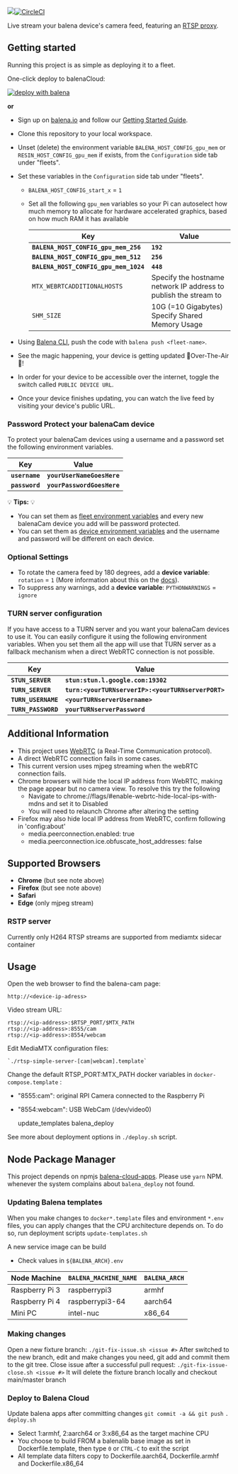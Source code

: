 ![](https://github.com/b23protm/asecuritywebcam/blob/development/balena-cam/app/client/balena-cam-readme.png?raw=true)[![CircleCI](https://dl.circleci.com/status-badge/img/gh/b23prodtm/asecuritywebcam/tree/development.svg?style=svg)](https://dl.circleci.com/status-badge/redirect/gh/b23prodtm/asecuritywebcam/tree/development)

Live stream your balena device's camera feed, featuring an [RTSP proxy](https://github.com/kerberos-io/camera-to-rtsp).

## Getting started

Running this project is as simple as deploying it to a fleet.

One-click deploy to balenaCloud:

[![deploy with balena](https://balena.io/deploy.svg)](https://dashboard.balena-cloud.com/deploy?repoUrl=https://github.com/b23prodtm/asecuritywebcam)

**or**

- Sign up on [balena.io](https://balena.io/) and follow our [Getting Started Guide](https://balena.io/docs/learn/getting-started).
- Clone this repository to your local workspace.
- Unset (delete) the environment variable `BALENA_HOST_CONFIG_gpu_mem` or `RESIN_HOST_CONFIG_gpu_mem` if exists, from the `Configuration` side tab under "fleets".
- Set these variables in the `Configuration` side tab under "fleets".

  - `BALENA_HOST_CONFIG_start_x` = `1`
  - Set all the following `gpu_mem` variables so your Pi can autoselect how much memory to allocate for hardware accelerated graphics, based on how much RAM it has available

    | Key                                   | Value     |
    | ------------------------------------- | --------- |
    | **`BALENA_HOST_CONFIG_gpu_mem_256`**  | **`192`** |
    | **`BALENA_HOST_CONFIG_gpu_mem_512`**  | **`256`** |
    | **`BALENA_HOST_CONFIG_gpu_mem_1024`** | **`448`** |
    | `MTX_WEBRTCADDITIONALHOSTS` | Specify the hostname network IP address to publish the stream to |
    | `SHM_SIZE`| 10G (=10 Gigabytes) Specify Shared Memory Usage |

- Using [Balena CLI](https://www.balena.io/docs/reference/cli/), push the code with `balena push <fleet-name>`.
- See the magic happening, your device is getting updated 🌟Over-The-Air🌟!
- In order for your device to be accessible over the internet, toggle the switch called `PUBLIC DEVICE URL`.
- Once your device finishes updating, you can watch the live feed by visiting your device's public URL.

### Password Protect your balenaCam device

To protect your balenaCam devices using a username and a password set the following environment variables.

| Key            | Value                      |
| -------------- | -------------------------- |
| **`username`** | **`yourUserNameGoesHere`** |
| **`password`** | **`yourPasswordGoesHere`** |

💡 **Tips:** 💡

- You can set them as [fleet environment variables](https://www.balena.io/docs/learn/manage/serv-vars/#fleet-environment-and-service-variables) and every new balenaCam device you add will be password protected.
- You can set them as [device environment variables](https://www.balena.io/docs/learn/manage/serv-vars/#device-environment-and-service-variables) and the username and password will be different on each device.

### Optional Settings

- To rotate the camera feed by 180 degrees, add a **device variable**: `rotation` = `1` (More information about this on the [docs](https://www.balena.io/docs/learn/manage/serv-vars/)).
- To suppress any warnings, add a **device variable**: `PYTHONWARNINGS` = `ignore`

### TURN server configuration

If you have access to a TURN server and you want your balenaCam devices to use it. You can easily configure it using the following environment variables. When you set them all the app will use that TURN server as a fallback mechanism when a direct WebRTC connection is not possible.

| Key                 | Value                                              |
| ------------------- | -------------------------------------------------- |
| **`STUN_SERVER`**   | **`stun:stun.l.google.com:19302`**                 |
| **`TURN_SERVER`**   | **`turn:<yourTURNserverIP>:<yourTURNserverPORT>`** |
| **`TURN_USERNAME`** | **`<yourTURNserverUsername>`**                     |
| **`TURN_PASSWORD`** | **`yourTURNserverPassword`**                       |

## Additional Information

- This project uses [WebRTC](https://webrtc.org/) (a Real-Time Communication protocol).
- A direct WebRTC connection fails in some cases.
- This current version uses mjpeg streaming when the webRTC connection fails.
- Chrome browsers will hide the local IP address from WebRTC, making the page appear but no camera view. To resolve this try the following
  - Navigate to chrome://flags/#enable-webrtc-hide-local-ips-with-mdns and set it to Disabled
  - You will need to relaunch Chrome after altering the setting
- Firefox may also hide local IP address from WebRTC, confirm following in 'config:about'
  - media.peerconnection.enabled: true
  - media.peerconnection.ice.obfuscate_host_addresses: false

## Supported Browsers

- **Chrome** (but see note above)
- **Firefox** (but see note above)
- **Safari**
- **Edge** (only mjpeg stream)

### RSTP server

Currently only H264 RTSP streams are supported from mediamtx sidecar container

## Usage

Open the web browser to find the balena-cam page:

    http://<device-ip-adress>

Video stream URL:

    rtsp://<ip-address>:$RTSP_PORT/$MTX_PATH
    rtsp://<ip-address>:8555/cam
    rtsp://<ip-address>:8554/webcam


Edit MediaMTX configuration files:

    `./rtsp-simple-server-[cam|webcam].template`

Change the default RTSP_PORT:MTX_PATH docker variables in `docker-compose.template` :

  - "8555:cam": original RPI Camera connected to the Raspberry Pi
  - "8554:webcam": USB WebCam (/dev/video0)

    update_templates
    balena_deploy

See more about deployment options in `./deploy.sh` script.

## Node Package Manager

  This project depends on npmjs [balena-cloud-apps](https://www.npmjs.com/package/balena-cloud-apps). Please use `yarn` NPM.
  whenever the system complains about `balena_deploy` not found.

### Updating Balena templates

When you make changes to `docker*.template` files and environment `*.env` files, you can apply changes that the CPU architecture depends on. To do so, run
deployment scripts `update-templates.sh`

A new service image can be build
- Check values in `${BALENA_ARCH}.env`
  
| Node Machine   | `BALENA_MACHINE_NAME` | `BALENA_ARCH` |
| ------------ | -------------------- | ------------- |
| Raspberry Pi 3 | raspberrypi3           | armhf |
| Raspberry Pi 4 | raspberrypi3-64       | aarch64 |
| Mini PC        | intel-nuc             | x86_64 |

### Making changes
Open a new fixture branch:
`./git-fix-issue.sh <issue #>`
After switched to the new branch, edit and make changes you need, git add and commit them to the git tree.
Close issue after a successful pull request:
`./git-fix-issue-close.sh <issue #>`
It will delete the fixture branch locally and checkout main/master branch

### Deploy to Balena Cloud

Update balena apps after committing changes `git commit -a && git push`
  `. deploy.sh`
- Select 1:armhf, 2:aarch64 or 3:x86_64 as the target machine CPU
- You choose to build FROM a balenalib base image as set in Dockerfile.template, then type `0` or `CTRL-C` to exit the script
- All template data filters copy to Dockerfile.aarch64, Dockerfile.armhf and Dockerfile.x86_64


